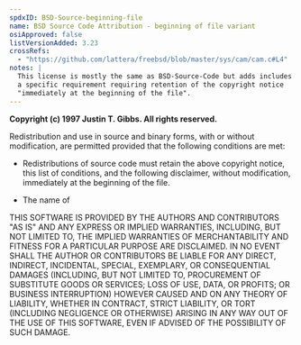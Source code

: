 ```yaml
---
spdxID: BSD-Source-beginning-file
name: BSD Source Code Attribution - beginning of file variant
osiApproved: false
listVersionAdded: 3.23
crossRefs: 
  - "https://github.com/lattera/freebsd/blob/master/sys/cam/cam.c#L4"
notes: |
  This license is mostly the same as BSD-Source-Code but adds includes
  a specific requirement requiring retention of the copyright notice
  "immediately at the beginning of the file".
---
```


**Copyright (c) 1997 Justin T. Gibbs. All rights reserved.**

Redistribution and use in source and binary forms, with or without modification, are permitted provided that the following conditions are met:

* Redistributions of source code must retain the above copyright notice, this list of conditions, and the following disclaimer, without modification, immediately at the beginning of the file.

* The name of

THIS SOFTWARE IS PROVIDED BY THE AUTHORS AND CONTRIBUTORS "AS IS" AND ANY EXPRESS OR IMPLIED WARRANTIES, INCLUDING, BUT NOT LIMITED TO, THE IMPLIED WARRANTIES OF MERCHANTABILITY AND FITNESS FOR A PARTICULAR PURPOSE ARE DISCLAIMED. IN NO EVENT SHALL THE AUTHOR OR CONTRIBUTORS BE LIABLE FOR ANY DIRECT, INDIRECT, INCIDENTAL, SPECIAL, EXEMPLARY, OR CONSEQUENTIAL DAMAGES (INCLUDING, BUT NOT LIMITED TO, PROCUREMENT OF SUBSTITUTE GOODS OR SERVICES; LOSS OF USE, DATA, OR PROFITS; OR BUSINESS INTERRUPTION) HOWEVER CAUSED AND ON ANY THEORY OF LIABILITY, WHETHER IN CONTRACT, STRICT LIABILITY, OR TORT (INCLUDING NEGLIGENCE OR OTHERWISE) ARISING IN ANY WAY OUT OF THE USE OF THIS SOFTWARE, EVEN IF ADVISED OF THE POSSIBILITY OF SUCH DAMAGE.
